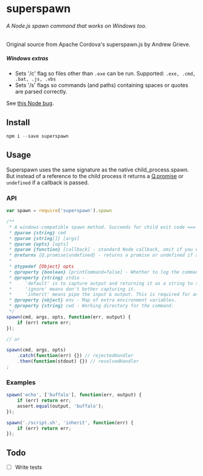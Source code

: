 superspawn
=======

###### A Node.js spawn command that works on Windows too.

Original source from Apache Cordova's superspawn.js by Andrew Grieve.

##### Windows extras
- Sets '/c' flag so files other than `.exe` can be run. Supported: `.exe, .cmd, .bat, .js, .vbs`
- Sets '/s' flags so commands (and paths) containing spaces or quotes are parsed correctly.

See [this Node bug](https://github.com/joyent/node/issues/2318).


## Install
```js
npm i --save superspawn
```

## Usage

Superspawn uses the same signature as the native child_process.spawn. But instead of a reference to the child process it returns a [Q.promise](https://github.com/kriskowal/q#readme) or `undefined` if a callback is passed.

### API
```js
var spawn = require('superspawn').spawn

/**
 * A windows-compatible spawn method. Succeeds for child exit code === 0.
 * @param {string} cmd
 * @param {string[]} [args]
 * @param {opts} [opts]
 * @param {function} [callback] - standard Node callback, omit if you want to use a promise.
 * @returns {Q.promise|undefined} - returns a promise or undefined if a callback is passed.
 *
 * @typedef {Object} opts
 * @property {boolean} [printCommand=false] - Whether to log the command
 * @property {string} stdio -
 *     'default' is to capture output and returning it as a string to success (same as exec).
 *     'ignore' means don't bother capturing it.
 *     'inherit' means pipe the input & output. This is required for anything that prompts.
 * @property {object} env - Map of extra environment variables.
 * @property {string} cwd - Working directory for the command.
 */
spawn(cmd, args, opts, function(err, output) {
    if (err) return err;
});

// or

spawn(cmd, args, opts)
    .catch(function(err) {}) // rejectedHandler
    .then(function(stdout) {}) // resolvedHandler
;
```
### Examples
```js
spawn('echo', ['buffalo'], function(err, output) {
    if (err) return err;
    assert.equal(output, 'buffalo');
});

spawn('./script.sh', 'inherit', function(err) {
    if (err) return err;
});
```

## Todo
- [ ] Write tests
